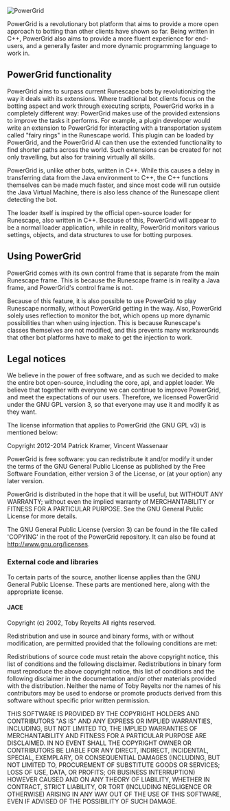 ![PowerGrid](http://powergrid-client.net/styles/skymiles_red/imageset/site_logo.png)

PowerGrid is a revolutionary bot platform that aims to provide a more open approach to botting than other clients have shown so far. Being written in C++, PowerGrid also aims to provide a more fluent experience for end-users, and a generally faster and more dynamic programming language to work in.  

## PowerGrid functionality ##
PowerGrid aims to surpass current Runescape bots by revolutionizing the way it deals with its extensions. Where traditional bot clients focus on the botting aspect and work through executing scripts, PowerGrid works in a completely different way: PowerGrid makes use of the provided extensions to improve the tasks it performs. For example, a plugin developer would write an extension to PowerGrid for interacting with a transportation system called "fairy rings" in the Runescape world. This plugin can be loaded by PowerGrid, and the PowerGrid AI can then use the extended functionality to find shorter paths across the world. Such extensions can be created for not only travelling, but also for training virtually all skills.

PowerGrid is, unlike other bots, written in C++. While this causes a delay in transferring data from the Java environment to C++, the C++ functions themselves can be made much faster, and since most code will run outside the Java Virtual Machine, there is also less chance of the Runescape client detecting the bot. 

The loader itself is inspired by the official open-source loader for Runescape, also written in C++. Because of this, PowerGrid will appear to be a normal loader application, while in reality, PowerGrid monitors various settings, objects, and data structures to use for botting purposes.

## Using PowerGrid ##
PowerGrid comes with its own control frame that is separate from the main Runescape frame.  This is because the Runescape frame is in reality a Java frame, and PowerGrid's control frame is not.

Because of this feature, it is also possible to use PowerGrid to play Runescape normally, without PowerGrid getting in the way. Also, PowerGrid solely uses reflection to monitor the bot, which opens up more dynamic possibilities than when using injection. This is because Runescape's classes themselves are not modified, and this prevents many workarounds that other bot platforms have to make to get the injection to work.

## Legal notices ##
We believe in the power of free software, and as such we decided to make the entire bot open-source, including the core, api, and applet loader. We believe that together with everyone we can continue to improve PowerGrid, and meet the expectations of our users. Therefore, we licensed PowerGrid under the GNU GPL version 3, so that everyone may use it and modify it as they want.

The license information that applies to PowerGrid (the GNU GPL v3) is mentioned below:

Copyright 2012-2014 Patrick Kramer, Vincent Wassenaar

PowerGrid is free software: you can redistribute it and/or modify
it under the terms of the GNU General Public License as published by
the Free Software Foundation, either version 3 of the License, or
(at your option) any later version.

PowerGrid is distributed in the hope that it will be useful,
but WITHOUT ANY WARRANTY; without even the implied warranty of
MERCHANTABILITY or FITNESS FOR A PARTICULAR PURPOSE.  See the
GNU General Public License for more details.

The GNU General Public License (version 3) can be found in the file 
called 'COPYING' in the root of the PowerGrid repository. It can 
also be found at http://www.gnu.org/licenses.

### External code and libraries ###

To certain parts of the source, another license applies than the 
GNU General Public License. These parts are mentioned here, along 
with the appropriate license.

#### JACE ####
Copyright (c) 2002, Toby Reyelts
All rights reserved.

Redistribution and use in source and binary forms, with or without modification,
are permitted provided that the following conditions are met:

Redistributions of source code must retain the above copyright notice,
this list of conditions and the following disclaimer.
Redistributions in binary form must reproduce the above copyright notice,
this list of conditions and the following disclaimer in the documentation
and/or other materials provided with the distribution.
Neither the name of Toby Reyelts nor the names of his contributors
may be used to endorse or promote products derived from this software
without specific prior written permission.

THIS SOFTWARE IS PROVIDED BY THE COPYRIGHT HOLDERS AND CONTRIBUTORS "AS IS"
AND ANY EXPRESS OR IMPLIED WARRANTIES, INCLUDING, BUT NOT LIMITED TO, THE
IMPLIED WARRANTIES OF MERCHANTABILITY AND FITNESS FOR A PARTICULAR PURPOSE
ARE DISCLAIMED. IN NO EVENT SHALL THE COPYRIGHT OWNER OR CONTRIBUTORS BE
LIABLE FOR ANY DIRECT, INDIRECT, INCIDENTAL, SPECIAL, EXEMPLARY, OR
CONSEQUENTIAL DAMAGES (INCLUDING, BUT NOT LIMITED TO, PROCUREMENT OF SUBSTITUTE
GOODS OR SERVICES; LOSS OF USE, DATA, OR PROFITS; OR BUSINESS INTERRUPTION)
HOWEVER CAUSED AND ON ANY THEORY OF LIABILITY, WHETHER IN CONTRACT, STRICT LIABILITY,
OR TORT (INCLUDING NEGLIGENCE OR OTHERWISE) ARISING IN ANY WAY OUT OF THE USE OF
THIS SOFTWARE, EVEN IF ADVISED OF THE POSSIBILITY OF SUCH DAMAGE.
